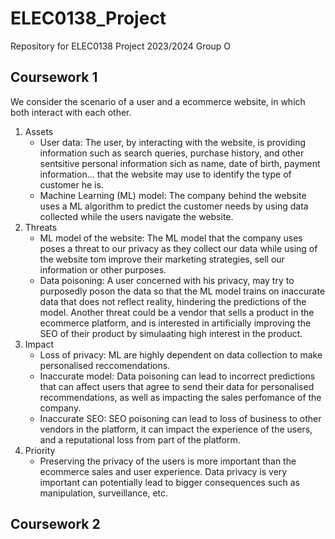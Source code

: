 # ELEC0138_Project
Repository for ELEC0138 Project 2023/2024 Group O

## Coursework 1
We consider the scenario of a user and a ecommerce website, in which both interact with each other. 
1. Assets
    - User data: The user, by interacting with the website, is providing information such as search queries, purchase history, and other sentsitive personal information sich as name, date of birth, payment information... that the website may use to identify the type of customer he is.
    - Machine Learning (ML) model: The company behind the website uses a ML algorithm to predict the customer needs by using data collected while the users navigate the website.
2. Threats
    - ML model of the website: The ML model that the company uses poses a threat to our privacy as they collect our data while using of the website tom improve their marketing strategies, sell our information or other purposes.
    - Data poisoning: A user concerned with his privacy, may try to purposedly poson the data so that the ML model trains on inaccurate data that does not reflect reality, hindering the predictions of the model. Another threat could be a vendor that sells a product in the ecommerce platform, and is interested in artificially improving the SEO of their product by simulaating high interest in the product.
3. Impact
    - Loss of privacy: ML are highly dependent on data collection to make personalised reccomendations.
    - Inaccurate model: Data poisoning can lead to incorrect predictions that can affect users that agree to send their data for personalised recommendations, as well as impacting the sales perfomance of the company.
    - Inaccurate SEO: SEO poisoning can lead to loss of business to other vendors in the platform, it can impact the experience of the users, and a reputational loss from part of the platform.
4. Priority
    - Preserving the privacy of the users is more important than the ecommerce sales and user experience. Data privacy is very important can potentially lead to bigger consequences such as manipulation, surveillance, etc.

## Coursework 2
